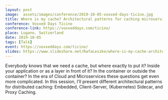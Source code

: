 ```yaml
---
layout: post
image:  assets/images/conference/2019-10-05-voxxed-days-ticino.jpg
title: Where is my cache? Architectural patterns for caching microservices by example
conference: Voxxed Days Ticino
conference-link: https://voxxeddays.com/ticino/
place: Lugano, Switzerland
date: 2019-10-05
tags: [Talk]
event: https://voxxeddays.com/ticino/
slides: https://www.slideshare.net/RafaLeszko/where-is-my-cache-architectural-patterns-for-caching-microservices-by-example
---
```


Everybody knows that we need a cache, but where exactly to put it? Inside your application or as a layer in front of it? In the container or outside the container? In the era of Cloud and Microservices these questions get even more complicated. In this session, I’ll present different architectural patterns for distributed caching: Embedded, Client-Server, (Kubernetes) Sidecar, and Proxy Caching.